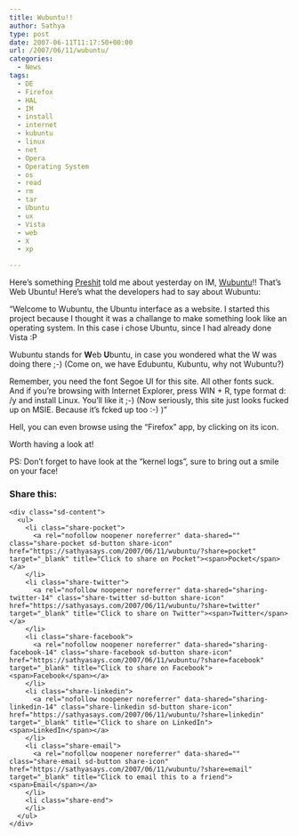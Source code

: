 ```yaml
---
title: Wubuntu!!
author: Sathya
type: post
date: 2007-06-11T11:17:50+00:00
url: /2007/06/11/wubuntu/
categories:
  - News
tags:
  - DE
  - Firefox
  - HAL
  - IM
  - install
  - internet
  - kubuntu
  - linux
  - net
  - Opera
  - Operating System
  - os
  - read
  - rm
  - tar
  - Ubuntu
  - ux
  - Vista
  - web
  - X
  - xp

---
```

Here&#8217;s something [Preshit][1] told me about yesterday on IM, [Wubuntu][2]!! That&#8217;s Web Ubuntu! Here&#8217;s what the developers had to say about Wubuntu:

&#8220;Welcome to Wubuntu, the Ubuntu interface as a website. I started this project because I thought it was a challange to make something look like an operating system. In this case i chose Ubuntu, since I had already done Vista :P

Wubuntu stands for **W**eb **U**buntu, in case you wondered what the W was doing there ;-) (Come on, we have Edubuntu, Kubuntu, why not Wubuntu?)

Remember, you need the font Segoe UI for this site. All other fonts suck. And if you&#8217;re browsing with Internet Explorer, press WIN + R, type format d: /y and install Linux. You&#8217;ll like it ;-) (Now seriously, this site just looks fucked up on MSIE. Because it&#8217;s fcked up too :-) )&#8221;

Hell, you can even browse using the &#8220;Firefox&#8221; app, by clicking on its icon.

Worth having a look at!

PS: Don&#8217;t forget to have look at the &#8220;kernel logs&#8221;, sure to bring out a smile on your face!

<div class="sharedaddy sd-sharing-enabled">
  <div class="robots-nocontent sd-block sd-social sd-social-icon-text sd-sharing">
    <h3 class="sd-title">
      Share this:
    </h3>
    
    <div class="sd-content">
      <ul>
        <li class="share-pocket">
          <a rel="nofollow noopener noreferrer" data-shared="" class="share-pocket sd-button share-icon" href="https://sathyasays.com/2007/06/11/wubuntu/?share=pocket" target="_blank" title="Click to share on Pocket"><span>Pocket</span></a>
        </li>
        <li class="share-twitter">
          <a rel="nofollow noopener noreferrer" data-shared="sharing-twitter-14" class="share-twitter sd-button share-icon" href="https://sathyasays.com/2007/06/11/wubuntu/?share=twitter" target="_blank" title="Click to share on Twitter"><span>Twitter</span></a>
        </li>
        <li class="share-facebook">
          <a rel="nofollow noopener noreferrer" data-shared="sharing-facebook-14" class="share-facebook sd-button share-icon" href="https://sathyasays.com/2007/06/11/wubuntu/?share=facebook" target="_blank" title="Click to share on Facebook"><span>Facebook</span></a>
        </li>
        <li class="share-linkedin">
          <a rel="nofollow noopener noreferrer" data-shared="sharing-linkedin-14" class="share-linkedin sd-button share-icon" href="https://sathyasays.com/2007/06/11/wubuntu/?share=linkedin" target="_blank" title="Click to share on LinkedIn"><span>LinkedIn</span></a>
        </li>
        <li class="share-email">
          <a rel="nofollow noopener noreferrer" data-shared="" class="share-email sd-button share-icon" href="https://sathyasays.com/2007/06/11/wubuntu/?share=email" target="_blank" title="Click to email this to a friend"><span>Email</span></a>
        </li>
        <li class="share-end">
        </li>
      </ul>
    </div>
  </div>
</div>

 [1]: http://www.acchablog.com
 [2]: http://wubuntu.weejewel.net/
